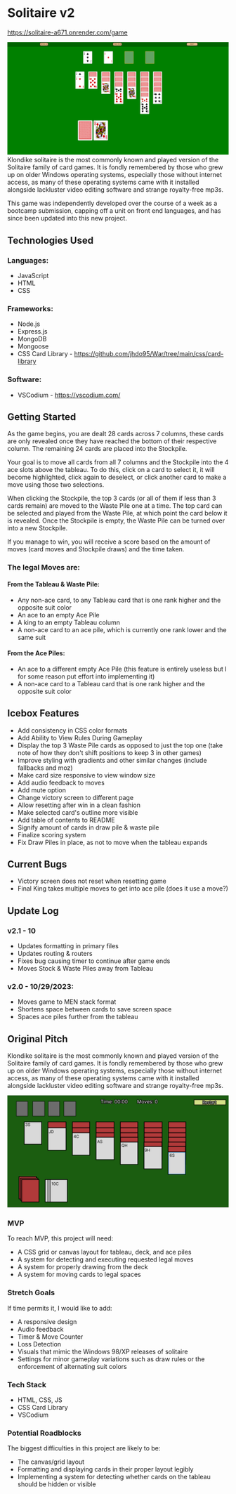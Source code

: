 # Solitaire v2

https://solitaire-a671.onrender.com/game

![Solitaire Screenshot](/public/images/Solitaire%20Screenshot.png)
Klondike solitaire is the most commonly known and played version of the Solitaire family of card games. It is fondly remembered by those who grew up on older Windows operating systems, especially those without internet access, as many of these operating systems came with it installed alongside lackluster video editing software and strange royalty-free mp3s.

This game was independently developed over the course of a week as a bootcamp submission, capping off a unit on front end languages, and has since been updated into this new project.

## Technologies Used

### Languages:

- JavaScript
- HTML
- CSS

### Frameworks:

- Node.js
- Express.js
- MongoDB
- Mongoose
- CSS Card Library - https://github.com/jhdo95/War/tree/main/css/card-library

### Software:

- VSCodium - https://vscodium.com/

## Getting Started

As the game begins, you are dealt 28 cards across 7 columns, these cards are only revealed once they have reached the bottom of their respective column. The remaining 24 cards are placed into the Stockpile.

Your goal is to move all cards from all 7 columns and the Stockpile into the 4 ace slots above the tableau. To do this, click on a card to select it, it will become highlighted, click again to deselect, or click another card to make a move using those two selections.

When clicking the Stockpile, the top 3 cards (or all of them if less than 3 cards remain) are moved to the Waste Pile one at a time. The top card can be selected and played from the Waste Pile, at which point the card below it is revealed. Once the Stockpile is empty, the Waste Pile can be turned over into a new Stockpile.

If you manage to win, you will receive a score based on the amount of moves (card moves and Stockpile draws) and the time taken.

### The legal Moves are:

#### From the Tableau & Waste Pile:

- Any non-ace card, to any Tableau card that is one rank higher and the opposite suit color
- An ace to an empty Ace Pile
- A king to an empty Tableau column
- A non-ace card to an ace pile, which is currently one rank lower and the same suit

#### From the Ace Piles:

- An ace to a different empty Ace Pile (this feature is entirely useless but I for some reason put effort into implementing it)
- A non-ace card to a Tableau card that is one rank higher and the opposite suit color

## Icebox Features

- Add consistency in CSS color formats
- Add Ability to View Rules During Gameplay
- Display the top 3 Waste Pile cards as opposed to just the top one (take note of how they don't shift positions to keep 3 in other games)
- Improve styling with gradients and other similar changes (include fallbacks and moz)
- Make card size responsive to view window size
- Add audio feedback to moves
- Add mute option
- Change victory screen to different page
- Allow resetting after win in a clean fashion
- Make selected card's outline more visible
- Add table of contents to README
- Signify amount of cards in draw pile & waste pile
- Finalize scoring system
- Fix Draw Piles in place, as not to move when the tableau expands

## Current Bugs

- Victory screen does not reset when resetting game
- Final King takes multiple moves to get into ace pile (does it use a move?)

## Update Log

### v2.1 - 10

- Updates formatting in primary files
- Updates routing & routers
- Fixes bug causing timer to continue after game ends
- Moves Stock & Waste Piles away from Tableau

### v2.0 - 10/29/2023:

- Moves game to MEN stack format
- Shortens space between cards to save screen space
- Spaces ace piles further from the tableau

## Original Pitch

Klondike solitaire is the most commonly known and played version of the Solitaire family of card games. It is fondly remembered by those who grew up on older Windows operating systems, especially those without internet access, as many of these operating systems came with it installed alongside lackluster video editing software and strange royalty-free mp3s.

![Solitaire Wireframe](/public/images/Solitaire%20Wireframe.png)

### MVP

To reach MVP, this project will need:

- A CSS grid or canvas layout for tableau, deck, and ace piles
- A system for detecting and executing requested legal moves
- A system for properly drawing from the deck
- A system for moving cards to legal spaces

### Stretch Goals

If time permits it, I would like to add:

- A responsive design
- Audio feedback
- Timer & Move Counter
- Loss Detection
- Visuals that mimic the Windows 98/XP releases of solitaire
- Settings for minor gameplay variations such as draw rules or the enforcement of alternating suit colors

### Tech Stack

- HTML, CSS, JS
- CSS Card Library
- VSCodium

### Potential Roadblocks

The biggest difficulties in this project are likely to be:

- The canvas/grid layout
- Formatting and displaying cards in their proper layout legibly
- Implementing a system for detecting whether cards on the tableau should be hidden or visible

